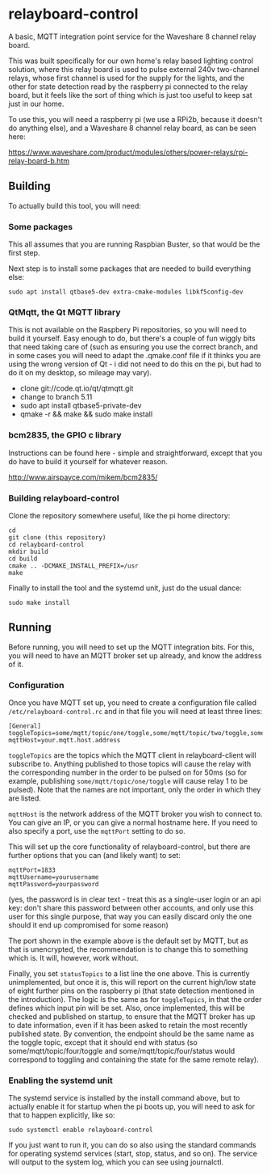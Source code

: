 # relayboard-control

A basic, MQTT integration point service for the Waveshare 8 channel relay board.

This was built specifically for our own home's relay based lighting control solution,
where this relay board is used to pulse external 240v two-channel relays, whose first
channel is used for the supply for the lights, and the other for state detection read
by the raspberry pi connected to the relay board, but it feels like the sort of thing
which is just too useful to keep sat just in our home.

To use this, you will need a raspberry pi (we use a RPi2b, because it doesn't do
anything else), and a Waveshare 8 channel relay board, as can be seen here:

https://www.waveshare.com/product/modules/others/power-relays/rpi-relay-board-b.htm

## Building

To actually build this tool, you will need:

### Some packages

This all assumes that you are running Raspbian Buster, so that would be the first step.

Next step is to install some packages that are needed to build everything else:

```
sudo apt install qtbase5-dev extra-cmake-modules libkf5config-dev
```

###  QtMqtt, the Qt MQTT library

This is not available on the Raspbery Pi repositories, so you will need to build it
yourself. Easy enough to do, but there's a couple of fun wiggly bits that need
taking care of (such as ensuring you use the correct branch, and in some cases you
will need to adapt the .qmake.conf file if it thinks you are using the wrong
version of Qt - i did not need to do this on the pi, but had to do it on my
desktop, so mileage may vary).

- clone git://code.qt.io/qt/qtmqtt.git
- change to branch 5.11
- sudo apt install qtbase5-private-dev
- qmake -r && make && sudo make install

### bcm2835, the GPIO c library

Instructions can be found here - simple and straightforward, except that you do have
to build it yourself for whatever reason.

http://www.airspayce.com/mikem/bcm2835/

### Building relayboard-control

Clone the repository somewhere useful, like the pi home directory:

```
cd
git clone (this repository)
cd relayboard-control
mkdir build
cd build
cmake .. -DCMAKE_INSTALL_PREFIX=/usr
make
```

Finally to install the tool and the systemd unit, just do the usual dance:

```
sudo make install
```

## Running

Before running, you will need to set up the MQTT integration bits. For this, you
will need to have an MQTT broker set up already, and know the address of it.

### Configuration

Once you have MQTT set up, you need to create a configuration file called
`/etc/relayboard-control.rc` and in that file you will need at least three lines:

```
[General]
toggleTopics=some/mqtt/topic/one/toggle,some/mqtt/topic/two/toggle,some/mqtt/topic/three/toggle,some/mqtt/topic/four/toggle,some/mqtt/topic/five/toggle,some/mqtt/topic/six/toggle,some/mqtt/topic/seven/toggle,some/mqtt/topic/eight/toggle
mqttHost=your.mqtt.host.address
```

`toggleTopics` are the topics which the MQTT client in relayboard-client will
subscribe to. Anything published to those topics will cause the relay with the
corresponding number in the order to be pulsed on for 50ms (so for example,
publishing `some/mqtt/topic/one/toggle` will cause relay 1 to be pulsed). Note
that the names are not important, only the order in which they are listed.

`mqttHost` is the network address of the MQTT broker you wish to connect to.
You can give an IP, or you can give a normal hostname here. If you need to also
specify a port, use the `mqttPort` setting to do so.

This will set up the core functionality of relayboard-control, but there are
further options that you can (and likely want) to set:

```
mqttPort=1833
mqttUsername=yourusername
mqttPassword=yourpassword
```

(yes, the password is in clear text - treat this as a single-user login or an api
key: don't share this password between other accounts, and only use this user for
this single purpose, that way you can easily discard only the one should it end up
compromised for some reason)

The port shown in the example above is the default set by MQTT, but as that is
unencrypted, the recommendation is to change this to something which is. It will,
however, work without.

Finally, you set `statusTopics` to a list line the one above. This is currently
unimplemented, but once it is, this will report on the current high/low state of
eight further pins on the raspberry pi (that state detection mentioned in the
introduction). The logic is the same as for `toggleTopics`, in that the order
defines which input pin will be set. Also, once implemented, this will be checked
and published on startup, to ensure that the MQTT broker has up to date
information, even if it has been asked to retain the most recently published
state. By convention, the endpoint should be the same name as the toggle topic,
except that it should end with status (so some/mqtt/topic/four/toggle and
some/mqtt/topic/four/status would correspond to toggling and containing the state
for the same remote relay).

### Enabling the systemd unit

The systemd service is installed by the install command above, but to actually
enable it for startup when the pi boots up, you will need to ask for that to
happen explicitly, like so:

```
sudo systemctl enable relayboard-control
```

If you just want to run it, you can do so also using the standard commands for
operating systemd services (start, stop, status, and so on). The service will
output to the system log, which you can see using journalctl.
